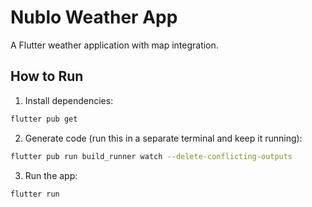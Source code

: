 # Nublo Weather App

A Flutter weather application with map integration.

## How to Run

1. Install dependencies:
```bash
flutter pub get
```

2. Generate code (run this in a separate terminal and keep it running):
```bash
flutter pub run build_runner watch --delete-conflicting-outputs
```

3. Run the app:
```bash
flutter run
```

